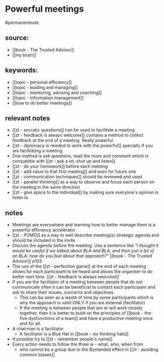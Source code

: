 # Powerful meetings
#permanentnote

## source: 
- [[book - The Trusted Advisor]]
- [[my brain]]
## keywords:
- [[topic - personal efficiency]]
- [[topic - leading and managing]]
- [[topic - mentoring, advising and coaching]]
- [[topic - information management]]
- [[how to do better meetings]] 
## relevant notes
- [[zt - socratic questions]] can be used to facilitate a meeting
- [[zt - feedback is always welcome]] contains a method to collect feedback at the end of a meeting. Really powerful
- [[zt - diplomacy is needed to work with the powerful]] specially if you are facilitating a meeting.
- One method is ask questions, read the room and comment which is compatible with [[zt - ask a lot, shut up and listen]]
- [[zt - do your homework]] before each meeting
- [[zt - add value to that first meeting]] and even for future one
- [[zt - communication techniques]] should be reviewed and used
- [[zt - parallel thinking]] as a way to observe and focus each person on the meeting in the same direction
- [[zt - give space to the individual]] by making sure everyone's opinion is listen to
## notes
- Meetings are everywhere and learning how to better manage them is a powerful efficiency accelerator
- [[zt - POMO]] as a way to well describe meeting(s) strategic agenda and should be included in the invite
- Discuss the agenda before the meeting. Use a sentence like *"I thought it would be useful if we talked about BLA and BLA, and then just a bit of on BLA; how do you feel about that approach?"* [[book - The Trusted Advisor]] p103
- The use of the [[zt - perfection game]] at the end of each meeting allows for each participant to be heard and allows the organiser to do better next time. [[zt - feedback is always welcome]]
- If you are the facilitator of a meeting between people that do not communicate often it can be beneficial to contact each participant and ask to share their issues, concerns and objectives.
	- This can be seen as a waste of time by some participants which is why the approach is valid ONLY if you are external (facilitator)
	- If the meeting is between people that are or will work closely together, then it is better to build on the principles of [[book - the five dysfunctions of a team]] and have a productive meeting once and for all. 
- A chairman is a facilitator
	- A facilitator is a Blue Hat in [[book - six thinking hats]]
- If possible try to [[zt - remember people's name]]
- Every action needs to follow the three w - what, who, when from 
	- who cannot be a group due to the  Bystanded effect in [[zt - avoiding common biases]]